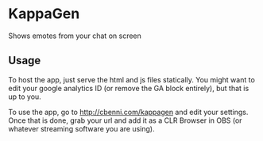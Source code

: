# KappaGen
Shows emotes from your chat on screen

## Usage
To host the app, just serve the html and js files statically. You might want to edit your google analytics ID (or remove the GA block entirely), but that is up to you.

To use the app, go to http://cbenni.com/kappagen and edit your settings. Once that is done, grab your url and add it as a CLR Browser in OBS (or whatever streaming software you are using).
